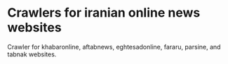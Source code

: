 # Crawlers for iranian online news websites
Crawler for khabaronline, aftabnews, eghtesadonline, fararu, parsine, and tabnak websites. 
